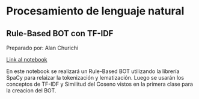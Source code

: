 # Procesamiento de lenguaje natural

## Rule-Based BOT con TF-IDF

Preparado por: Alan Churichi

[Link al notebook](https://github.com/achurichi/CEIA/blob/main/nlp/clase-2/ejercitacion.ipynb)

En este notebook se realizará un Rule-Based BOT utilizando la librería SpaCy para relaizar la tokenización y lematización. Luego se usarán los conceptos de TF-IDF y Similitud del Coseno vistos en la primera clase para la creacion del BOT.
